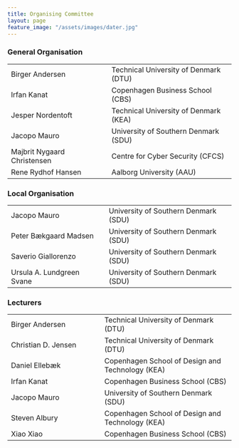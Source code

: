 ```yaml
---
title: Organising Committee
layout: page
feature_image: "/assets/images/dater.jpg"
---
```


<div class="container"></div>

<!-- Order names alphabetically by surname -->

<style> td{min-width:12em} td+td{padding-left:10px;}</style>

### General Organisation
<table>
  <tbody>
    <tr><td>Birger Andersen</td><td>Technical University of Denmark (DTU)</td></tr>
    <tr><td>Irfan Kanat</td><td>Copenhagen Business School (CBS)</td></tr>
    <tr><td>Jesper Nordentoft</td><td>Technical University of Denmark (KEA)</td></tr>
    <tr><td>Jacopo Mauro</td><td>University of Southern Denmark (SDU)</td></tr>
    <tr><td>Majbrit Nygaard Christensen</td><td>Centre for Cyber ​​Security (CFCS)</td></tr>
    <tr><td>Rene Rydhof Hansen</td><td>Aalborg University (AAU)</td></tr>
  </tbody>
</table>

### Local Organisation
<table>
  <tbody>
    <tr><td>Jacopo Mauro</td><td>University of Southern Denmark (SDU)</td></tr>
    <tr><td>Peter Bækgaard Madsen</td><td>University of Southern Denmark (SDU)</td></tr>
    <tr><td>Saverio Giallorenzo</td><td>University of Southern Denmark (SDU)</td></tr>
    <tr><td>Ursula A. Lundgreen Svane</td><td>University of Southern Denmark (SDU)</td></tr>
  </tbody>
</table>

### Lecturers
<table>
  <tbody>
    <tr><td>Birger Andersen</td><td>Technical University of Denmark (DTU)</td></tr>
    <tr><td>Christian D. Jensen</td><td>Technical University of Denmark (DTU)</td></tr>
    <tr><td>Daniel Ellebæk</td><td>Copenhagen School of Design and Technology (KEA)</td></tr>
    <tr><td>Irfan Kanat</td><td>Copenhagen Business School (CBS)</td></tr>
    <tr><td>Jacopo Mauro</td><td>University of Southern Denmark (SDU)</td></tr>
    <tr><td>Steven Albury</td><td>Copenhagen School of Design and Technology (KEA)</td></tr>
    <tr><td>Xiao Xiao</td><td>Copenhagen Business School (CBS)</td></tr>
  </tbody>
</table>
